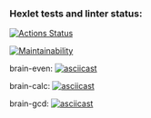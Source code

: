 ### Hexlet tests and linter status:
[![Actions Status](https://github.com/AzamatAk/frontend-project-44/workflows/hexlet-check/badge.svg)](https://github.com/AzamatAk/frontend-project-44/actions)

[![Maintainability](https://api.codeclimate.com/v1/badges/b57ae8dcd2e803367c95/maintainability)](https://codeclimate.com/github/AzamatAk/frontend-project-44/maintainability)

brain-even:
[![asciicast](https://asciinema.org/a/xAqgIaaZrmG7oA79boBXEMROx.svg)](https://asciinema.org/a/xAqgIaaZrmG7oA79boBXEMROx)

brain-calc:
[![asciicast](https://asciinema.org/a/SNyp66uphnwqpUYsY44wtCiOq.svg)](https://asciinema.org/a/SNyp66uphnwqpUYsY44wtCiOq)

brain-gcd:
[![asciicast](https://asciinema.org/a/cebtM4oFD9CrUj21lnwjUpJ5J.svg)](https://asciinema.org/a/cebtM4oFD9CrUj21lnwjUpJ5J)